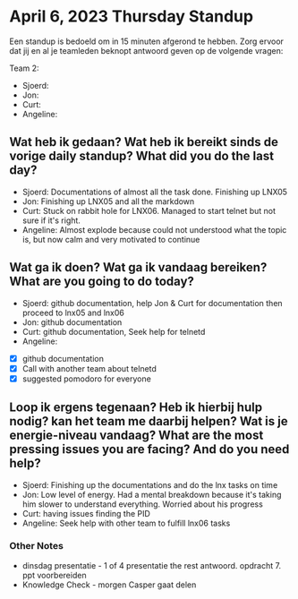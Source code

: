 # April 6, 2023 Thursday Standup

Een standup is bedoeld om in 15 minuten afgerond te hebben. Zorg ervoor dat jij en al je teamleden beknopt antwoord geven op de volgende vragen:

Team 2:

- Sjoerd:
- Jon:
- Curt:
- Angeline:

## Wat heb ik gedaan? Wat heb ik bereikt sinds de vorige daily standup? What did you do the last day?

- Sjoerd: Documentations of almost all the task done. Finishing up LNX05
- Jon: Finishing up LNX05 and all the markdown
- Curt: Stuck on rabbit hole for LNX06. Managed to start telnet but not sure if it's right.
- Angeline: Almost explode because could not understood what the topic is, but now calm and very motivated to continue

## Wat ga ik doen? Wat ga ik vandaag bereiken? What are you going to do today?

- Sjoerd: github documentation, help Jon & Curt for documentation then proceed to lnx05 and lnx06
- Jon: github documentation
- Curt: github documentation, Seek help for telnetd
- Angeline:
- [x] github documentation
- [x] Call with another team about telnetd
- [x] suggested pomodoro for everyone

## Loop ik ergens tegenaan? Heb ik hierbij hulp nodig? kan het team me daarbij helpen? Wat is je energie-niveau vandaag? What are the most pressing issues you are facing? And do you need help?

- Sjoerd: Finishing up the documentations and do the lnx tasks on time
- Jon: Low level of energy. Had a mental breakdown because it's taking him slower to understand everything. Worried about his progress
- Curt: having issues finding the PID
- Angeline: Seek help with other team to fulfill lnx06 tasks

### Other Notes

- dinsdag presentatie - 1 of 4 presentatie the rest antwoord. opdracht 7. ppt voorbereiden
- Knowledge Check - morgen Casper gaat delen
